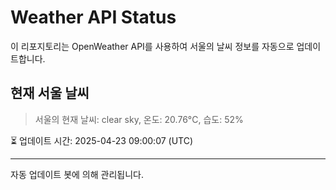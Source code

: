 
# Weather API Status

이 리포지토리는 OpenWeather API를 사용하여 서울의 날씨 정보를 자동으로 업데이트합니다.

## 현재 서울 날씨
> 서울의 현재 날씨: clear sky, 온도: 20.76°C, 습도: 52%

⏳ 업데이트 시간: 2025-04-23 09:00:07 (UTC)

---
자동 업데이트 봇에 의해 관리됩니다.
